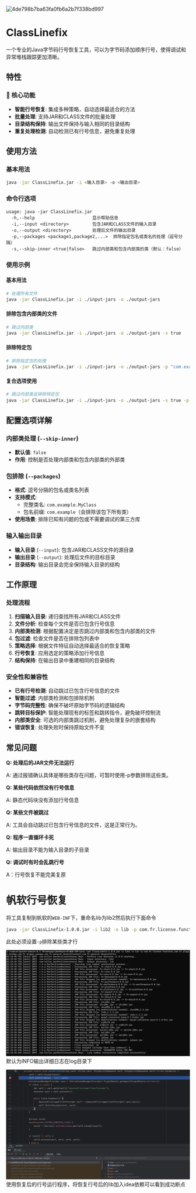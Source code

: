 ![4de798b7ba63fa0fb6a2b7f338bd997](https://github.com/user-attachments/assets/030b190e-d33b-4f50-a19c-6044f41b9cb6)
# ClassLinefix

一个专业的Java字节码行号恢复工具，可以为字节码添加顺序行号，使得调试和异常堆栈跟踪更加清晰。


## 特性

### 🚀 核心功能
- **智能行号恢复**: 集成多种策略，自动选择最适合的方法
- **批量处理**: 支持JAR和CLASS文件的批量处理
- **目录结构保持**: 输出文件保持与输入相同的目录结构
- **重复处理检测**: 自动检测已有行号信息，避免重复处理


## 使用方法

### 基本用法
```bash
java -jar ClassLinefix.jar -i <输入目录> -o <输出目录>
```

### 命令行选项
```
usage: java -jar ClassLinefix.jar
  -h,--help                      显示帮助信息
  -i,--input <directory>         包含JAR和CLASS文件的输入目录
  -o,--output <directory>        处理后文件的输出目录
  -p,--packages <package1,package2,...>  排除指定包名或类名的处理（逗号分隔）
  -s,--skip-inner <true|false>   跳过内部类和包含内部类的类（默认：false）
```

### 使用示例

#### 基本用法
```bash
# 处理所有文件
java -jar ClassLinefix.jar -i ./input-jars -o ./output-jars
```

#### 排除包含内部类的文件
```bash
# 跳过内部类
java -jar ClassLinefix.jar -i ./input-jars -o ./output-jars -s true
```

#### 排除特定包
```bash
# 排除指定包的处理
java -jar ClassLinefix.jar -i ./input-jars -o ./output-jars -p "com.example.exclude,org.test"
```

#### 复合选项使用
```bash
# 跳过内部类且排除特定包
java -jar ClassLinefix.jar -i ./input-jars -o ./output-jars -s true -p "com.obfuscated"
```



## 配置选项详解

### 内部类处理 (`--skip-inner`)
- **默认值**: `false`
- **作用**: 控制是否处理内部类和包含内部类的外部类

### 包排除 (`--packages`)
- **格式**: 逗号分隔的包名或类名列表
- **支持模式**:
  - 完整类名: `com.example.MyClass`
  - 包名前缀: `com.example`（会排除该包下所有类）
- **使用场景**: 排除已知有问题的包或不需要调试的第三方库

### 输入输出目录
- **输入目录** (`--input`): 包含JAR和CLASS文件的源目录
- **输出目录** (`--output`): 处理后文件的目标目录
- **目录结构**: 输出目录会完全保持输入目录的结构

## 工作原理

### 处理流程
1. **扫描输入目录**: 递归查找所有JAR和CLASS文件
2. **文件分析**: 检查每个文件是否已包含行号信息
3. **内部类检测**: 根据配置决定是否跳过内部类和包含内部类的文件
4. **包过滤**: 检查文件是否在排除包列表中
5. **策略选择**: 根据文件特征自动选择最适合的恢复策略
6. **行号恢复**: 应用选定的策略添加行号信息
7. **结构保持**: 在输出目录中重建相同的目录结构

### 安全性和兼容性
- **已有行号检测**: 自动跳过已包含行号信息的文件
- **智能过滤**: 内部类检测和包排除机制
- **字节码完整性**: 确保不破坏原始字节码的逻辑结构
- **跳转目标保护**: 智能处理现有的标签和跳转指令，避免破坏控制流
- **内部类安全**: 可选的内部类跳过机制，避免处理复杂的嵌套结构
- **错误恢复**: 处理失败时保持原始文件不变



## 常见问题


**Q: 处理后的JAR文件无法运行**

A: 通过报错确认具体是哪些类存在问题，可暂时使用-p参数排除这些类。

**Q: 某些代码依然没有行号信息**

A: 静态代码块没有添加行号信息

**Q: 某些文件被跳过**

A: 工具会自动跳过已包含行号信息的文件，这是正常行为。

**Q: 程序一直循环卡死**

A: 输出目录不能为输入目录的子目录

**Q: 调试时有时会乱跳行号**

A：行号恢复不能完美复原

# 帆软行号恢复

将工具复制到帆软的`WEB-INF`下，重命名lib为lib2然后执行下面命令

```bash
java -jar ClassLinefix-1.0.0.jar -i lib2 -o lib -p com.fr.license.function,com.fr.plugin.bridge,com.fr.plugin.manage,com.fr.general.GeneralContext,com.fr.general.GeneralUtils
```
此处必须设置`-p`排除某些类才行

![](images/fab2b3c1-743c-467c-ba42-854f5cfcbe3b.png)
默认为INFO输出详细日志在log目录下

![](images/b84b8c55-1b28-40b3-a928-48a52b4b225e.png)
使用恢复后的行号运行程序，将恢复行号后的lib加入idea依赖可以看到成功断点
